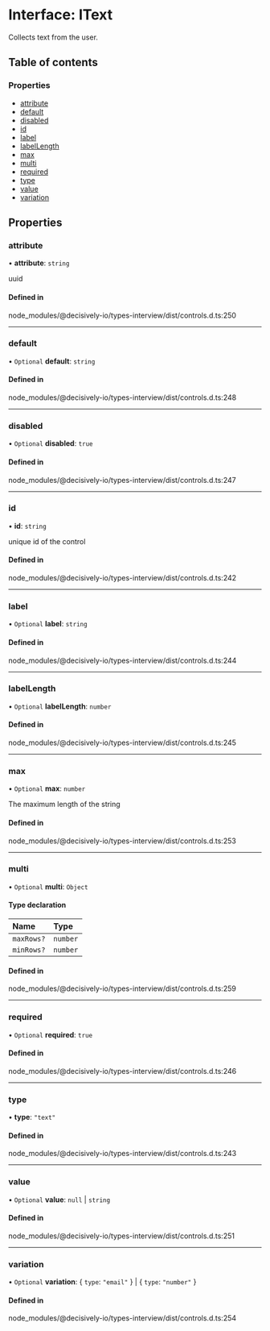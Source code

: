 # Interface: IText

Collects text from the user.

## Table of contents

### Properties

- [attribute](../wiki/IText#attribute)
- [default](../wiki/IText#default)
- [disabled](../wiki/IText#disabled)
- [id](../wiki/IText#id)
- [label](../wiki/IText#label)
- [labelLength](../wiki/IText#labellength)
- [max](../wiki/IText#max)
- [multi](../wiki/IText#multi)
- [required](../wiki/IText#required)
- [type](../wiki/IText#type)
- [value](../wiki/IText#value)
- [variation](../wiki/IText#variation)

## Properties

### attribute

• **attribute**: `string`

uuid

#### Defined in

node_modules/@decisively-io/types-interview/dist/controls.d.ts:250

___

### default

• `Optional` **default**: `string`

#### Defined in

node_modules/@decisively-io/types-interview/dist/controls.d.ts:248

___

### disabled

• `Optional` **disabled**: ``true``

#### Defined in

node_modules/@decisively-io/types-interview/dist/controls.d.ts:247

___

### id

• **id**: `string`

unique id of the control

#### Defined in

node_modules/@decisively-io/types-interview/dist/controls.d.ts:242

___

### label

• `Optional` **label**: `string`

#### Defined in

node_modules/@decisively-io/types-interview/dist/controls.d.ts:244

___

### labelLength

• `Optional` **labelLength**: `number`

#### Defined in

node_modules/@decisively-io/types-interview/dist/controls.d.ts:245

___

### max

• `Optional` **max**: `number`

The maximum length of the string

#### Defined in

node_modules/@decisively-io/types-interview/dist/controls.d.ts:253

___

### multi

• `Optional` **multi**: `Object`

#### Type declaration

| Name | Type |
| :------ | :------ |
| `maxRows?` | `number` |
| `minRows?` | `number` |

#### Defined in

node_modules/@decisively-io/types-interview/dist/controls.d.ts:259

___

### required

• `Optional` **required**: ``true``

#### Defined in

node_modules/@decisively-io/types-interview/dist/controls.d.ts:246

___

### type

• **type**: ``"text"``

#### Defined in

node_modules/@decisively-io/types-interview/dist/controls.d.ts:243

___

### value

• `Optional` **value**: ``null`` \| `string`

#### Defined in

node_modules/@decisively-io/types-interview/dist/controls.d.ts:251

___

### variation

• `Optional` **variation**: { `type`: ``"email"``  } \| { `type`: ``"number"``  }

#### Defined in

node_modules/@decisively-io/types-interview/dist/controls.d.ts:254
